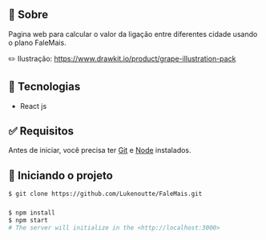 ## 🎯 Sobre

Pagina web para calcular o valor da ligação entre diferentes cidade usando o plano FaleMais.

✏️ Ilustração: https://www.drawkit.io/product/grape-illustration-pack

## 🚀 Tecnologias

- React js

## ✅ Requisitos

Antes de iniciar, você precisa ter [Git](https://git-scm.com) e [Node](https://nodejs.org/en/) instalados.

## 🔌 Iniciando o projeto
```bash
$ git clone https://github.com/Lukenoutte/FaleMais.git
```

### 

```bash
$ npm install
$ npm start
# The server will initialize in the <http://localhost:3000>
```
